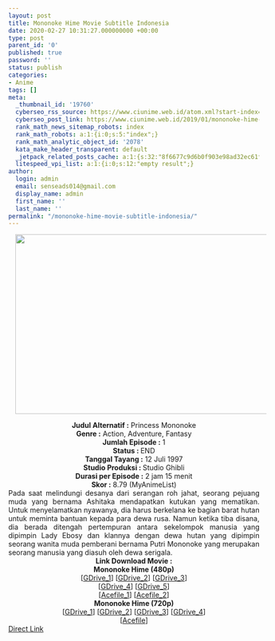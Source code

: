 ```yaml
---
layout: post
title: Mononoke Hime Movie Subtitle Indonesia
date: 2020-02-27 10:31:27.000000000 +00:00
type: post
parent_id: '0'
published: true
password: ''
status: publish
categories:
- Anime
tags: []
meta:
  _thumbnail_id: '19760'
  cyberseo_rss_source: https://www.ciunime.web.id/atom.xml?start-index=1201&max-results=150
  cyberseo_post_link: https://www.ciunime.web.id/2019/01/mononoke-hime-movie-subtitle-indonesia.html
  rank_math_news_sitemap_robots: index
  rank_math_robots: a:1:{i:0;s:5:"index";}
  rank_math_analytic_object_id: '2078'
  kata_make_header_transparent: default
  _jetpack_related_posts_cache: a:1:{s:32:"8f6677c9d6b0f903e98ad32ec61f8deb";a:2:{s:7:"expires";i:1658022157;s:7:"payload";a:0:{}}}
  litespeed_vpi_list: a:1:{i:0;s:12:"empty result";}
author:
  login: admin
  email: senseads014@gmail.com
  display_name: admin
  first_name: ''
  last_name: ''
permalink: "/mononoke-hime-movie-subtitle-indonesia/"
---
```

<div class="separator" style="clear: both; text-align: center;"><a href="https://2.bp.blogspot.com/-Cd50noaBSYI/XE2aeOROUSI/AAAAAAAAIrU/ZwED43SaDB03dufOh5y81RBkX91BqO_qQCLcBGAs/s1600/Mononoke%2BHime.jpg" imageanchor="1" style="margin-left: 1em; margin-right: 1em;"><img border="0" data-original-height="720" data-original-width="1280" height="360" src="{{ site.baseurl }}/assets/2020/02/Mononoke%2BHime.jpg" width="640" /></a></div>
<p>
<div style="text-align: center;"><b>Judul</b><b><b> Alternatif</b> :</b> Princess Mononoke</div>
<div style="text-align: center;"><b><b>Genre :</b></b> Action, Adventure, Fantasy</div>
<div style="text-align: center;"><b>Jumlah Episode :</b> 1<br /><b>Status :&nbsp;</b>END<br /><b>Tanggal Tayang :</b> 12 Juli 1997<br /><b>Studio Produksi : </b>Studio Ghibli<br /><b>Durasi per Episode :</b> 2 jam 15 menit</div>
<div style="text-align: center;"><b>Skor :</b> 8.79 (MyAnimeList)</div>
<div style="text-align: center;"></div>
<div style="text-align: justify;">Pada saat melindungi desanya dari serangan roh jahat, seorang pejuang muda yang bernama Ashitaka mendapatkan kutukan yang mematikan. Untuk menyelamatkan nyawanya, dia harus berkelana ke bagian barat hutan untuk meminta bantuan kepada para dewa rusa. Namun ketika tiba disana, dia berada ditengah pertempuran antara sekelompok manusia yang dipimpin Lady Ebosy dan klannya dengan dewa hutan yang dipimpin seorang wanita muda pemberani bernama Putri Mononoke yang merupakan seorang manusia yang diasuh oleh dewa serigala.</div>
<div style="text-align: justify;"></div>
<div style="text-align: justify;"></div>
<div style="text-align: center;"><b>Link Download Movie :</b></div>
<div style="text-align: center;">
<div style="text-align: center;"><b>Mononoke Hime (480p)</b></div>
</div>
<div style="text-align: center;">[<a href="https://drive.google.com/uc?id=1NXTZQ54TyOAGO7c-wP7rmE8fHiuXapdF" target="_blank" rel="noopener">GDrive_1</a>] [<a href="https://drive.google.com/uc?id=1HfH7pkW5tnSDKOp-2WYvR96rTNBjZOmy" target="_blank" rel="noopener">GDrive_2</a>] [<a href="https://drive.google.com/uc?id=1of_B-suBCSbTY0okNI7A7NxVeDoQfH8y" target="_blank" rel="noopener">GDrive_3</a>]<br />[<a href="https://drive.google.com/uc?id=1WHwpfNT5dBCadS1wTBN7Y2s64i9y0xN-" target="_blank" rel="noopener">GDrive_4</a>] [<a href="https://drive.google.com/uc?id=1PMoX8ng9u4a3YvbtyGF8SwKK9qbUK6YX" target="_blank" rel="noopener">GDrive_5</a>]<br />[<a href="https://acefile.co/f/11176143/kusonime-mononoke-prin-rar" target="_blank" rel="noopener">Acefile_1</a>] [<a href="https://acefile.co/f/9932881/sketsubs-pm-480p-wibudesu-zip" target="_blank" rel="noopener">Acefile_2</a>]</div>
<div style="text-align: center;"><b>Mononoke Hime (720p)</b><br />[<a href="https://drive.google.com/uc?id=1sAB0cW6YIujqLdy2srAJEWNENSS6gvPC" target="_blank" rel="noopener">GDrive_1</a>] [<a href="https://drive.google.com/uc?id=1yIMNlMllwZAIfy3X6c0wZn-g9LqOLEPN" target="_blank" rel="noopener">GDrive_2</a>] [<a href="https://drive.google.com/uc?id=198oJ51rO06_JbmcwM8ecXISGitGBU8pw" target="_blank" rel="noopener">GDrive_3</a>] [<a href="https://drive.google.com/uc?export=download&amp;id=1r1dG7kxPbmxULaKbFjRfOKau-EEq0l3e" target="_blank" rel="noopener">GDrive_4</a>]<br />[<a href="https://acefile.co/f/9932883/sketsubs-pm-720p-wibudesu-zip" target="_blank" rel="noopener">Acefile</a>]</div>
<link rel="stylesheet" href="https://cdnjs.cloudflare.com/ajax/libs/font-awesome/4.7.0/css/font-awesome.min.css" />
<div class="divbtn"> <a href="https://handymansurrender.com/fihup8buzv?key=94550f7ce39444073321dde3b8782f97" class="btn"><i class="fa fa-download"></i> Direct Link</a> </div>
